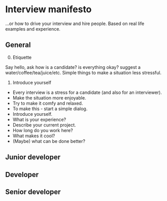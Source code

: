 # Interview manifesto

...or how to drive your interview and hire people. Based on real life examples and experience.

## General

0. Etiquette

Say hello, ask how is a candidate? is everything okay? suggest a water/coffee/tea/juice/etc. Simple things to make a situation less stressful.

1. Introduce yourself

- Every interview is a stress for a candidate (and also for an interviewer).
- Make the situation more enjoyable.
- Try to make it comfy and relaxed.
- To make this - start a simple dialog.
- Introduce yourself.
- What is your experience?
- Describe your current project.
- How long do you work here?
- What makes it cool?
- (Maybe) what can be done better?

## Junior developer

## Developer

## Senior developer
